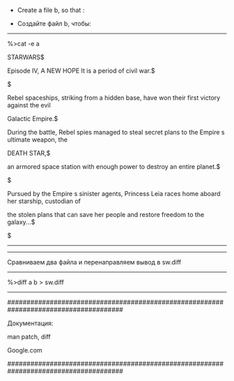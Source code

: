 

 - Create a file b, so that :

 - Создайте файл b, чтобы:



------------------------------------------------------------------------------------------------------------------------------------------------------

%>cat -e a

STARWARS$

Episode IV, A NEW HOPE It is a period of civil war.$

$

Rebel spaceships, striking from a hidden base, have won their first victory against the evil

Galactic Empire.$

During the battle, Rebel spies managed to steal secret plans to the Empire s ultimate weapon, the

DEATH STAR,$

an armored space station with enough power to destroy an entire planet.$

$

Pursued by the Empire s sinister agents, Princess Leia races home aboard her starship, custodian of

the stolen plans that can save her people and restore freedom to the galaxy...$

$

------------------------------------------------------------------------------------------------------------------------------------------------------


------------------------------------------------------------------------------------------------------------------------------------------------------

Сравниваем два файла и перенаправляем вывод в sw.diff

------------------------------------------------------------------------------------------------------------------------------------------------------

%>diff a b > sw.diff

------------------------------------------------------------------------------------------------------------------------------------------------------





######################################################################################

Документация:


man patch, diff

Google.com

######################################################################################





